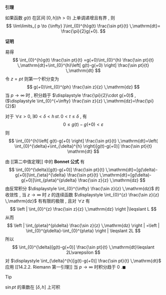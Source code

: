
**引理**

如果函数 $\displaystyle g(t)$ 在区间 $\displaystyle [0,h](h>0)$ 上单调递增且有界 , 则
$$
\lim\limits_{ p \to {\infty} }\int_{0}^{h}g(t) \frac{\sin pt}{t} \,\mathrm{dt}= \frac{\pi}{2}g(+0). 
$$

**证明**

易得
$$
\int_{0}^{h}g(t) \frac{\sin pt}{t} =g(+0)\int_{0}^{h} \frac{\sin pt}{t} \,\mathrm{dt}+\int_{0}^{h}\left[ g(t)-g(+0) \right] \frac{\sin pt}{t}  \,\mathrm{dt}
$$
令 $\displaystyle z=pt$ 则第一个积分变为
$$
g(+0)\int_{0}^{ph} \frac{\sin z}{z} \,\mathrm{dz}
$$
当 $\displaystyle p\to \infty$ 时 , 积分趋于 $\displaystyle \frac{\pi}{2}\cdot g(+0)$ , ($\displaystyle \int_{0}^{+\infty} \frac{\sin z}{z} \,\mathrm{dz}=\frac{\pi}{2}$)

对于 $\displaystyle \forall \varepsilon > 0,\exists 0<\delta <h\, st. \,0<t\leqslant \delta$ , 有
$$
0\leqslant g(t)-g(+0)<\varepsilon
$$
则
$$
\int_{0}^{h}\left[ g(t)-g(+0) \right] \frac{\sin pt}{t}  \,\mathrm{dt}=\left( \int_{0}^{\delta}+\int_{\delta}^{h} \right)[g(t)-g(+0)] \frac{\sin pt}{t} \mathrm{dt}
$$

由 [[第二中值定理]] 中的 **Bonnet 公式** 有
$$
\int_{0}^{\delta}[g(t)-g(+0)] \frac{\sin pt}{t} \,\mathrm{dt}=[g(\delta)-g(+0)]\int_{\eta}^{\delta} \frac{\sin pt}{t} \,\mathrm{dt}=[g(\delta)-g(+0)]\int_{p\eta}^{p\delta} \frac{\sin z}{z} \,\mathrm{dz}
$$
由反常积分 $\displaystyle \int_{0}^{\infty} \frac{\sin z}{z} \,\mathrm{dz}$ 的收敛性 , 当 $\displaystyle z\to \infty$ 时 $\displaystyle z$ 的连续函数 $\displaystyle \int_{0}^{z} \frac{\sin z}{z} \,\mathrm{dz}$ 有有限的极限 , 且对 $\displaystyle \forall z$ 有
$$
\left | \int_{0}^{z} \frac{\sin z}{z} \,\mathrm{dz} \right |\leqslant L 
$$ 从而
$$
\left | \int_{p\eta}^{p\delta} \frac{\sin z}{z} \,\mathrm{dz} \right | =\left | \int_{0}^{p\delta}-\int_{0}^{p\eta} \right | \leqslant 2L 
$$
所以
$$
\int_{0}^{\delta}[g(t)-g(+0)] \frac{\sin pt}{t} \,\mathrm{dt}\leqslant 2L\varepsilon
$$
对 $\displaystyle \int_{\delta}^{h}[g(t)-g(+0)] \frac{\sin pt}{t} \,\mathrm{dt}$ 应用 [[14.2.2. Riemann 第一引理]] 当 $\displaystyle p\to \infty$ 时积分趋于 $\displaystyle 0$ $.\blacksquare$

>[!tip] 
> $\displaystyle \sin pt$ 的乘数在 $\displaystyle [\delta,h]$ 上可积


